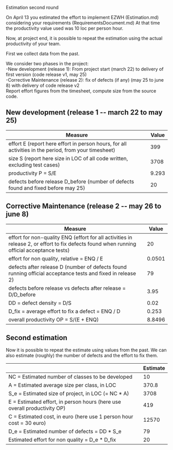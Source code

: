  Estimation second round

On April 13 you estimated the effort to implement EZWH (Estimation.md) considering your requirements (RequirementsDocument.md)
At that time the productivity value used was 10 loc per person hour.   

Now, at project end, it is possible to repeat the 
estimation using the actual productivity of your team.


First we collect data from the past.   

We consider two phases in the project: <br>
-New development (release 1): From project start (march 22) to delivery of first version (code release v1, may 25) <br>
-Corrective Maintenance (release 2): fix of defects (if any)  (may 25 to june 8) with delivery of code release v2  <br>
Report effort figures from the timesheet, compute size from the source code.

## New development (release 1  -- march 22 to may 25)
| Measure| Value |
|---|---|
|effort E (report here effort in person hours, for all activities in the period, from your timesheet)  | 399 |
|size S (report here size in LOC of all code written, excluding test cases)  | 3708 |
|productivity P = S/E | 9.293 |
|defects before release D_before (number of defects found and fixed before may 25) | 20 |



## Corrective Maintenance (release 2 -- may 26 to june 8)

| Measure | Value|
|---|---|
| effort for non-quality ENQ (effort for all activities in release 2, or effort to fix defects found when running official acceptance tests) | 20 |
| effort for non quality, relative = ENQ / E | 0.0501 |
|defects after release D (number of defects found running official acceptance tests and  fixed in release 2) | 79 |
| defects before release vs defects after release = D/D_before | 3.95 |
|DD = defect density = D/S| 0.02 |
|D_fix = average effort to fix a defect = ENQ / D | 0.253 |
|overall productivity OP = S/(E + ENQ)| 8.8496 |

## Second estimation

Now it is possible to repeat the estimate using values from the past. We can also estimate (roughly) the number of defects and the effort to fix them.

|             | Estimate                        |             
| ----------- | ------------------------------- |  
| NC =  Estimated number of classes to be developed                 |            10             |             
|  A = Estimated average size per class, in LOC                     |            370.8                | 
| S_e = Estimated size of project, in LOC (= NC * A)                  |            3708                    |
| E = Estimated effort, in person hours (here use overall productivity OP)  |          419                        |   
| C = Estimated cost, in euro (here use 1 person hour cost = 30 euro)                   |    12570     | 
| D_e = Estimated number of defects = DD * S_e| 79 |
| Estimated effort for non quality = D_e * D_fix | 20 |
